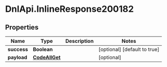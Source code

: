 # DnlApi.InlineResponse200182

## Properties
Name | Type | Description | Notes
------------ | ------------- | ------------- | -------------
**success** | **Boolean** |  | [optional] [default to true]
**payload** | [**CodeAllGet**](CodeAllGet.md) |  | [optional] 



